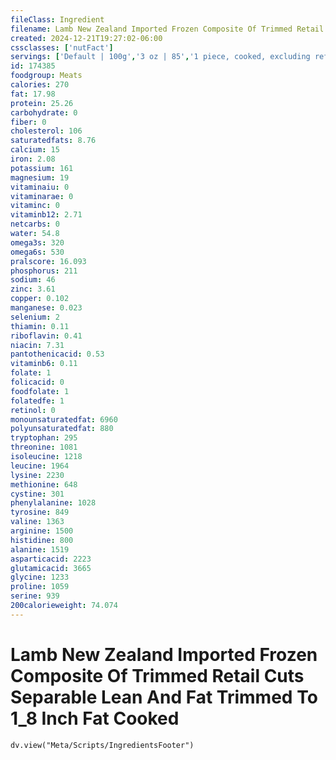 ```yaml
---
fileClass: Ingredient
filename: Lamb New Zealand Imported Frozen Composite Of Trimmed Retail Cuts Separable Lean And Fat Trimmed To 1_8 Inch Fat Cooked
created: 2024-12-21T19:27:02-06:00
cssclasses: ['nutFact']
servings: ['Default | 100g','3 oz | 85','1 piece, cooked, excluding refuse (yield from 1 lb raw meat with refuse) | 242']
id: 174385
foodgroup: Meats
calories: 270
fat: 17.98
protein: 25.26
carbohydrate: 0
fiber: 0
cholesterol: 106
saturatedfats: 8.76
calcium: 15
iron: 2.08
potassium: 161
magnesium: 19
vitaminaiu: 0
vitaminarae: 0
vitaminc: 0
vitaminb12: 2.71
netcarbs: 0
water: 54.8
omega3s: 320
omega6s: 530
pralscore: 16.093
phosphorus: 211
sodium: 46
zinc: 3.61
copper: 0.102
manganese: 0.023
selenium: 2
thiamin: 0.11
riboflavin: 0.41
niacin: 7.31
pantothenicacid: 0.53
vitaminb6: 0.11
folate: 1
folicacid: 0
foodfolate: 1
folatedfe: 1
retinol: 0
monounsaturatedfat: 6960
polyunsaturatedfat: 880
tryptophan: 295
threonine: 1081
isoleucine: 1218
leucine: 1964
lysine: 2230
methionine: 648
cystine: 301
phenylalanine: 1028
tyrosine: 849
valine: 1363
arginine: 1500
histidine: 800
alanine: 1519
asparticacid: 2223
glutamicacid: 3665
glycine: 1233
proline: 1059
serine: 939
200calorieweight: 74.074
---
```


# Lamb New Zealand Imported Frozen Composite Of Trimmed Retail Cuts Separable Lean And Fat Trimmed To 1_8 Inch Fat Cooked

```dataviewjs
dv.view("Meta/Scripts/IngredientsFooter")
```